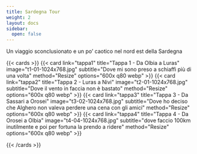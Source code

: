 ```yaml
---
title: Sardegna Tour
weight: 2
layout: docs
sidebar:
  open: false
---
```

Un viaggio sconclusionato e un po’ caotico nel nord est della Sardegna




{{< cards >}}
  {{< card link="tappa1" title="Tappa 1 - Da Olbia a Luras" image="t1-01-1024x768.jpg" subtitle="Dove mi sono preso a schiaffi più di una volta" method="Resize" options="600x q80 webp" >}}
  {{< card link="tappa2" title="Tappa 2 - Luras a Nivi" image="t2-01-1024x768.jpg" subtitle="Dove il vento in faccia non è bastato" method="Resize" options="600x q80 webp" >}}
  {{< card link="tappa3" title="Tappa 3 - Da Sassari a Orosei" image="t3-02-1024x768.jpg" subtitle="Dove ho deciso che Alghero non valeva perdere una cena con gli amici" method="Resize" options="600x q80 webp" >}}
  {{< card link="tappa4" title="Tappa 4 - Da Orosei a Olbia" image="t4-04-1024x768.jpg" subtitle="dove faccio 100km inutilmente e poi per fortuna la prendo a ridere" method="Resize" options="600x q80 webp" >}}
  
{{< /cards >}}